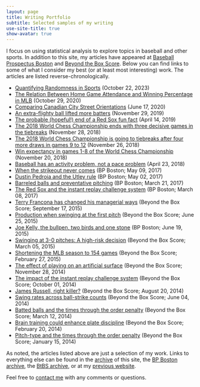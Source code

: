 ```yaml
---
layout: page
title: Writing Portfolio
subtitle: Selected samples of my writing
use-site-title: true
show-avatar: true
---
```


I focus on using statistical analysis to explore topics in baseball and other sports. In addition to this site, my articles have appeared at <a href ="http://boston.locals.baseballprospectus.com/" target = "_blank"> Baseball Prospectus Boston</a> and <a href = "http://www.beyondtheboxscore.com/" target  = "_blank"> Beyond the Box Score</a>. Below you can find links to some of what I consider my best (or at least most interesting) work. The articles are listed reverse-chronologically.

- <a href = 'https://www.cteeter.ca/blog/2023-10-22-sports-luck/' target = '_blank'> Quantifying Randomness in Sports</a> (October 22, 2023)
- <a href = 'https://www.cteeter.ca/blog/2020-10-29-mlb-attendance-winning/' target = '_blank'> The Relation Between Home Game Attendance and Winning Percentage in MLB</a> (October 29, 2020)
- <a href = 'https://www.cteeter.ca/blog/2020-06-17-canadian-city-street-networks/' target = '_blank'> Comparing Canadian City Street Orientations</a> (June 17, 2020)
- <a href = 'https://www.cteeter.ca/blog/2019-11-29-home-run-surge-baseball-drag/' target = '_blank'> An extra-flighty ball lifted more batters</a> (November 29, 2019)
- <a href = 'https://www.cteeter.ca/blog/2019-04-14-red-sox-firsttwentygames-playoffs-followup/' target = '_blank'> The probable (hopeful!) end of a Red Sox fun fact</a> (April 14, 2019)
- <a href = 'https://www.cteeter.ca/blog/2018-11-28-plotting-2018-chess-championship-carlsen-caruana-tiebreaks/' target = '_blank'> The 2018 World Chess Championship ends with three decisive games in the tiebreaks</a> (November 28, 2018)
- <a href = 'https://www.cteeter.ca/blog/2018-11-26-plotting-2018-chess-championship-carlsen-caruana-g9to12/' target = '_blank'> The 2018 World Chess Championship is going to tiebreaks after four more draws in games 9 to 12</a> (November 26, 2018)
- <a href = 'https://www.cteeter.ca/blog/2018-11-20-plotting-2018-chess-championship-carlsen-caruana/' target = '_blank'> Win expectancy in games 1-8 of the World Chess Championship</a> (November 20, 2018)
- <a href = 'https://www.cteeter.ca/blog/2018-04-23-baseball-pace-inactivity-strikeouts-hits/' target = '_blank'> Baseball has an activity problem, not a pace problem</a> (April 23, 2018)
- <a href = 'http://boston.locals.baseballprospectus.com/2017/05/09/when-the-strikeout-never-comes/' target = '_blank'> When the strikeout never comes</a> (BP Boston; May 09, 2017)
- <a href = 'http://boston.locals.baseballprospectus.com/2017/05/02/dustin-pedroia-and-the-utley-rule/' target = '_blank'> Dustin Pedroia and the Utley rule</a> (BP Boston; May 02, 2017)
- <a href = 'http://boston.locals.baseballprospectus.com/2017/03/21/barreled-balls-and-preventative-pitching/' target = '_blank'> Barreled balls and preventative pitching</a> (BP Boston; March 21, 2017)
- <a href = 'http://boston.locals.baseballprospectus.com/2017/03/08/the-red-sox-and-the-instant-replay-challenge-system/' target = '_blank'> The Red Sox and the instant replay challenge system</a> (BP Boston; March 08, 2017)
- <a href = 'http://www.beyondtheboxscore.com/2015/9/17/9342009/terry-francona-run-environment-sacrifice-bunt-cleveland-indians-boston-red-sox' target = '_blank'> Terry Francona has changed his managerial ways</a> (Beyond the Box Score; September 17, 2015)
- <a href = 'http://www.beyondtheboxscore.com/2015/6/25/8842099/pitchers-hitters-first-pitch-OPS-tOPS-league-splits-strategy' target = '_blank'> Production when swinging at the first pitch</a> (Beyond the Box Score; June 25, 2015)
- <a href = 'http://boston.locals.baseballprospectus.com/2015/06/19/joe-kelly-the-bullpen-two-birds-and-one-stone/' target = '_blank'> Joe Kelly, the bullpen, two birds and one stone</a> (BP Boston; June 19, 2015)
- <a href = 'https://www.beyondtheboxscore.com/2015/3/5/8151763/baseball-swinging-count-pitches-balls-strikes-strikezone-sluggers' target = '_blank'> Swinging at 3-0 pitches: A high-risk decision</a> (Beyond the Box Score; March 05, 2015)
- <a href = 'http://www.beyondtheboxscore.com/2015/2/27/8118699/shortening-the-season-154-games-rob-manfred-baseball-injury-risk-schedule' target = '_blank'> Shortening the MLB season to 154 games</a> (Beyond the Box Score; February 27, 2015)
- <a href = 'http://www.beyondtheboxscore.com/2014/11/28/7296843/artificial-turf-age-curve-blue-jays-rays-baseball-woba' target = '_blank'> The effect of playing on an artificial surface</a> (Beyond the Box Score; November 28, 2014)
- <a href = 'http://www.beyondtheboxscore.com/2014/10/1/6876347/instant-replay-challenge-system-re24-baseball' target = '_blank'> The impact of the instant replay challenge system</a> (Beyond the Box Score; October 01, 2014)
- <a href = 'http://www.beyondtheboxscore.com/2014/8/20/6046679/james-russell-platoon-split-sample-size-woba' target = '_blank'> James Russell, right killer?</a> (Beyond the Box Score; August 20, 2014)
- <a href = 'http://www.beyondtheboxscore.com/2014/6/4/5776990/swing-rate-ball-strike-counts-swinging-strikes' target = '_blank'> Swing rates across ball-strike counts</a> (Beyond the Box Score; June 04, 2014)
- <a href = 'http://www.beyondtheboxscore.com/2014/3/12/5497406/times-through-the-order-revisited-gb-and-fb-pitchers' target = '_blank'> Batted balls and the times through the order penalty</a> (Beyond the Box Score; March 12, 2014)
- <a href = 'http://www.beyondtheboxscore.com/2014/2/20/5424728/training-the-brain-to-enhance-plate-discipline' target = '_blank'> Brain training could enhance plate discipline</a> (Beyond the Box Score; February 20, 2014)
- <a href = 'http://www.beyondtheboxscore.com/2014/1/15/5308808/pitchers-pitch-type-arsenal-and-getting-through-the-order' target = '_blank'> Pitch-type and the times through the order penalty</a> (Beyond the Box Score; January 15, 2014)


As noted, the articles listed above are just a selection of my work. Links to everything else can be found in the [archive](/archive/) of this site, the [BP Boston archive]({{site.url}}/bpb_archive/), the [BtBS archive]({{site.url}}/btbs_archive/), or at my <a href = "https://christopherteeter.wordpress.com/" target = "_blank"> previous website</a>.

Feel free to [contact me]({{site.url}}/contact/) with any comments or questions.